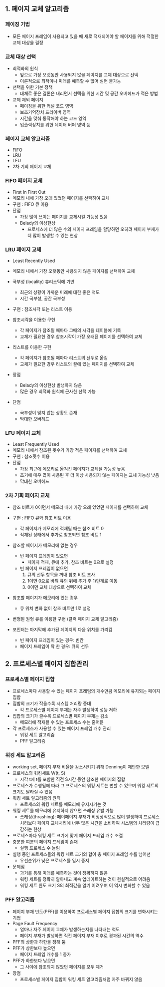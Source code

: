 ## 1. 페이지 교체 알고리즘

### 페이징 기법

- 모든 페이지 프레임이 사용되고 있을 때 새로 적재되어야 할 페이지를 위해 적절한 교체 대상을 결정

### 교체 대상 선택

- 최적화의 원칙
    - 앞으로 가장 오랫동안 사용되지 않을 페이지를 교체 대상으로 선택
    - 이론적으로 최적이나 미래를 예측할 수 없어 실현 불가능
- 선택을 위한 기본 정책
    - 대체로 좋은 결론은 내리면서 선택을 위한 시간 및 공간 오버헤드가 적은 방법
- 교체 제외 페이지
    - 페이징을 위한 커널 코드 영역
    - 보조기억장치 드라이버 영역
    - 시간을 맞춰 동작해야 하는 코드 영역
    - 입출력장치를 위한 데이터 버퍼 영역 등

### 페이지 교체 알고리즘

- FIFO
- LRU
- LFU
- 2차 기회 페이지 교체

### FIFO 페이지 교체

- First In First Out
- 메모리 내에 가장 오래 있었던 페이지를 선택하여 교체
- 구현 : FIFO 큐 이용
- 단점
    - 가장 많이 쓰이는 페이지를 교체시킬 가능성 있음
    - Belady의 이상현상
        - 프로세스에 더 많은 수의 페이지 프레임을 할당하면 오히려 페이지 부재가 더 많이 발생할 수 있는 현상

### LRU 페이지 교체

- Least Recently Used
- 메모리 내에서 가장 오랫동안 사용되지 않은 페이지를 선택하여 교체
- 국부성 (locality) 휴리스틱에 기반
    - 최근의 상황이 가까운 미래에 대한 좋은 척도
    - 시간 국부성, 공간 국부성
- 구현 : 참조시각 또는 리스트 이용
- 참조시각을 이용한 구현
    - 각 페이지가 참조될 때마다 그때의 시각을 테이블에 기록
    - 교체가 필요한 경우 참조시각이 가장 오래된 페이지를 선택하여 교체
- 리스트를 이용한 구현
    - 각 페이지가 참조될 때마다 리스트의 선두로 옮김
    - 교체가 필요한 경우 리스트의 끝에 있는 페이지를 선택하여 교체

- 장점
    - Belady의 이상현상 발생하지 않음
    - 많은 경우 최적화 원칙에 근사한 선택 가능
- 단점
    - 국부성이 맞지 않는 상황도 존재
    - 막대한 오버헤드

### LFU 페이지 교체

- Least Frequently Used
- 메모리 내에서 참조된 횟수가 가장 적은 페이지를 선택하여 교체
- 구현 : 참조횟수 이용
- 단점
    - 가장 최근에 메모리로 옮겨진 페이지가 교체될 가능성 높음
    - 초기에 매우 많이 사용된 후 더 이상 사용되지 않는 페이지는 교체 가능성 낮음
    - 막대한 오버헤드

### 2차 기회 페이지 교체

- 참조 비트가 0이면서 메모리 내에 가장 오래 있었던 페이지를 선택하여 교체
- 구현 : FIFO 큐와 참조 비트 이용
    - 각 페이지가 메모리에 적재될 때는 참조 비트 0
    - 적재된 상태에서 추가로 참조되면 참조 비트 1
- 참조할 페이지가 메모리에 없는 경우
    - 빈 페이지 프레임이 있으면
        - 페이지 적재, 큐에 추가, 참조 비트는 0으로 설정
    - 빈 페이지 프레임이 없으면
        1. 큐의 선두 항목을 꺼내 참조 비트 조사
        2. 1이면 0으로 바꿔 큐의 뒤에 추가 후 1)단계로 이동
        3. 0이면 교체 대상으로 선택하여 교체
- 참조할 페이지가 메모리에 있는 경우
    - 큐 위치 변화 없이 참조 비트만 1로 설정

- 변형된 원형 큐를 이용한 구현 (클럭 페이지 교체 알고리즘)
- 포인터는 마지막에 추가된 페이지의 다음 위치를 가리킴
    - 빈 페이지 프레임이 있는 경우: 빈칸
    - 페이지 프레임이 꽉 찬 경우: 큐의 선두

## 2. 프로세스별 페이지 집합관리

### 프로세스별 페이지 집합

- 프로세스마다 사용할 수 있는 페이지 프레임의 개수만큼 메모리에 유지되는 페이지 집합
- 집합의 크기가 작을수록 시스템 처리량 증대
    - 각 프로세스별 페이지 부재는 자주 발생하여 성능 저하
- 집합의 크기가 클수록 프로세스별 페이지 부재는 감소
    - 메모리에 적재될 수 있는 프로세스 수는 줄어듦
- 각 프로세스가 사용할 수 있는 페이지 프레임 개수 관리
    - 워킹 세트 알고리즘
    - PFF 알고리즘

### 워킹 세트 알고리즘

- working set, 페이지 부재 비율을 감소시키기 위해 Denning이 제안한 모델
- 프로세스의 워킹세트 W(t, S)
    - 시각 t에 t를 포함한 직전 S시간 동안 참조한 페이지의 집합
- 프로세스가 수행됨에 따라 그 프로세스의 워킹 세트는 변할 수 있으며 워킹 세트의 크기도 달라질 수 있음
- 워킹 세트 알고리즘의 원칙
    - 프로세스의 워킹 세트를 메모리에 유지시키는 것
- 워킹 세트를 메모리에 유지하지 않으면 쓰래싱 유발 가능
    - 쓰래싱(thrashing): 페이페이지 부재가 비정상적으로 많이 발생하여 프로세스 처리보다 페이지 교체처리에 너무 많은 시간을 소비하여 시스템의 처리량이 급감하는 현상
- 프로세스마다 워킹 세트 크기에 맞게 페이지 프레임 개수 조절
- 충분한 여분의 페이지 프레임이 존재
    - 실행 프로세스 수 늘림
- 실행 중인 프로세스들의 워킹 세트 크기의 합이 총 페이지 프레임 수를 넘어선
    - 우선순위가 낮은 프로세스를 일시 중지
- 문제점
    - 과거를 통해 미래를 예측하는 것이 정확하지 않음
    - 워킹 세트를 정확히 알아내고 계속 업데이트하는 것이 현실적으로 어려움
    - 워킹 세트 윈도 크기 S의 최적값을 알기 어려우며
      이 역시 변화할 수 있음

### PFF 알고리즘

- 페이지 부재 빈도(PFF)를 이용하여 프로세스별 페이지 집합의 크기를 변화시키는 기법
- Page Fault Frequency
    - 얼마나 자주 페이지 교체가 발생하는지를 나타내는 척도
    - 페이지 부재가 발생하면 직전 페이지 부재 이후로 경과된 시간의 역수
- PFF의 상한과 하한을 정해 둠
- PFF가 상한보다 높으면
    - 페이지 프레임 개수를 1 증가
- PFF가 하한보다 낮으면
    - 그 사이에 참조되지 않았던 페이지를 모두 제거
- 장점
    - 프로세스별 페이지 집합이 워킹 세트 알고리즘처럼 자주 바뀌지 않음